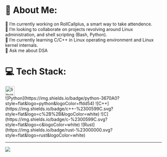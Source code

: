 # 💫 About Me:
🔭 I’m currently working on RollCallplus, a smart way to take attendence.<br>👯 I’m looking to collaborate on projects revolving around Linux administration, and shell scripting (Bash, Python).<br>🌱 I’m currently learning  C/C++ in Linux operating environment and Linux kernel internals.<br>💬 Ask me about DSA<br>


# 💻 Tech Stack:
<div align="left">
  <img src="https://cdn.jsdelivr.net/gh/devicons/devicon/icons/linux/linux-original.svg" height="30" alt="linux logo"  />
</div>
![Python](https://img.shields.io/badge/python-3670A0?style=flat&logo=python&logoColor=ffdd54) ![C++](https://img.shields.io/badge/c++-%2300599C.svg?style=flat&logo=c%2B%2B&logoColor=white) ![C](https://img.shields.io/badge/c-%2300599C.svg?style=flat&logo=c&logoColor=white) ![Rust](https://img.shields.io/badge/rust-%23000000.svg?style=flat&logo=rust&logoColor=white)


---
[![](https://visitcount.itsvg.in/api?id=hazyq0&icon=0&color=11)](https://visitcount.itsvg.in)


